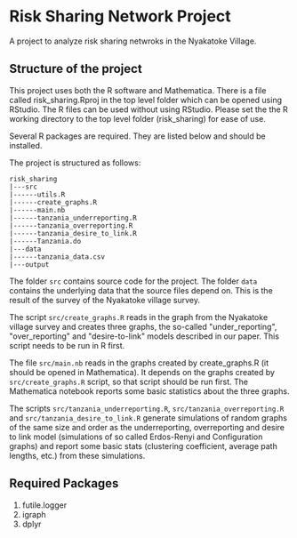 Risk Sharing Network Project
============================

A project to analyze risk sharing netwroks in the Nyakatoke Village.


Structure of the project
-------------------------

This project uses both the R software and Mathematica.  There is a file called risk_sharing.Rproj
in the top level folder which can be opened using RStudio.  The R files can be used without using
RStudio.  Please set the the R working directory to the top level folder (risk_sharing) for ease
of use.

Several R packages are required.  They are listed below and should be installed.

The project is structured as follows:

	risk_sharing
	|---src
	|------utils.R
	|------create_graphs.R
	|------main.nb
	|------tanzania_underreporting.R
	|------tanzania_overreporting.R
	|------tanzania_desire_to_link.R
	|------Tanzania.do
	|---data
	|------tanzania_data.csv
	|---output

The folder `src` contains source code for the project.  The folder `data` contains the underlying data 
that the source files depend on.  This is the result of the survey of the Nyakatoke village survey.

The script `src/create_graphs.R` reads in the graph from the Nyakatoke village survey and creates
three graphs, the so-called "under_reporting", "over_reporting" and "desire-to-link" models described
in our paper.  This script needs to be run in R first.

The file `src/main.nb` reads in the graphs created by create_graphs.R (it should be opened in Mathematica).
It depends on the graphs created by `src/create_graphs.R` script, so that script should be run first.
The Mathematica notebook reports some basic statistics about the three graphs.

The scripts `src/tanzania_underreporting.R`, `src/tanzania_overreporting.R` and `src/tanzania_desire_to_link.R`
generate simulations of random graphs of the same size and order as the underreporting, overreporting and 
desire to link model (simulations of so called Erdos-Renyi and Configuration graphs) and report some basic 
stats (clustering coefficient, average path lengths, etc.) from these simulations.


Required Packages
-----------------

1. futile.logger
2. igraph
3. dplyr
